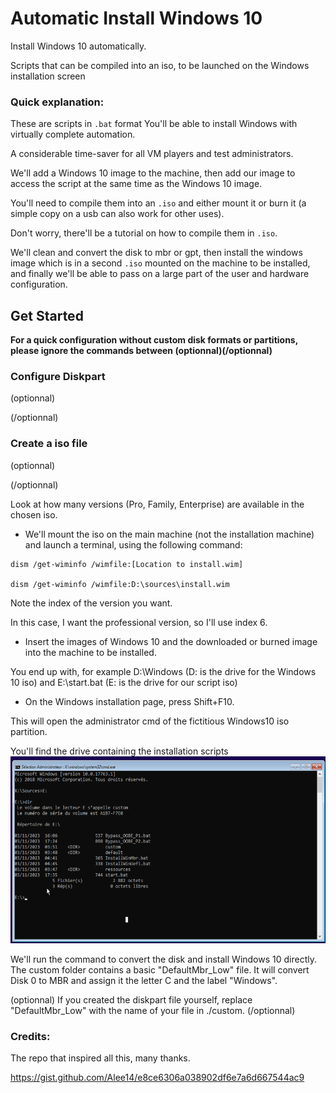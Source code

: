 # Automatic Install Windows 10

Install Windows 10 automatically. 

Scripts that can be compiled into an iso, to be launched on the Windows installation screen

### Quick explanation: 


These are scripts in `.bat` format
You'll be able to install Windows with virtually complete automation.

A considerable time-saver for all VM players and test administrators.

We'll add a Windows 10 image to the machine, then add our image to access the script at the same time as the Windows 10 image.

You'll need to compile them into an `.iso` and either mount it or burn it (a simple copy on a usb can also work for other uses).

Don't worry, there'll be a tutorial on how to compile them in `.iso`.

We'll clean and convert the disk to mbr or gpt, then install the windows image which is in a second `.iso` mounted on the machine to be installed, and finally we'll be able to pass on a large part of the user and hardware configuration.


## Get Started

**For a quick configuration without custom disk formats or partitions, please ignore the commands between (optionnal)(/optionnal)**




### Configure Diskpart
(optionnal)


(/optionnal)

### Create a iso file
(optionnal)


(/optionnal)

Look at how many versions (Pro, Family, Enterprise) are available in the chosen iso.

- We'll mount the iso on the main machine (not the installation machine) and launch a terminal, using the following command: 

```
dism /get-wiminfo /wimfile:[Location to install.wim]

dism /get-wiminfo /wimfile:D:\sources\install.wim
```
Note the index of the version you want.

In this case, I want the professional version, so I'll use index 6.



- Insert the images of Windows 10 and the downloaded or burned image into the machine to be installed.

You end up with, for example 
D:\Windows (D: is the drive for the Windows 10 iso) and E:\start.bat (E: is the drive for our script iso)

- On the Windows installation page, press Shift+F10.

This will open the administrator cmd of the fictitious Windows10 iso partition.

You'll find the drive containing the installation scripts
![plot](./img/1.png)

We'll run the command to convert the disk and install Windows 10 directly.
The custom folder contains a basic "DefaultMbr_Low" file.
It will convert Disk 0 to MBR and assign it the letter C and the label "Windows".

(optionnal)
If you created the diskpart file yourself, replace "DefaultMbr_Low" with the name of your file in ./custom.
(/optionnal)


### Credits:
The repo that inspired all this, many thanks.

https://gist.github.com/Alee14/e8ce6306a038902df6e7a6d667544ac9
